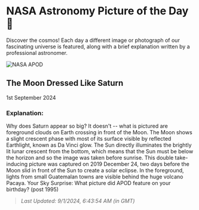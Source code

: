 
  # NASA Astronomy Picture of the Day 🌌

  Discover the cosmos! Each day a different image or photograph of our fascinating universe is featured, along with a brief explanation written by a professional astronomer.

![NASA APOD](https://apod.nasa.gov/apod/image/2409/SaturnMoon_Sojuel_1824.jpg)

## The Moon Dressed Like Saturn

1st September 2024

### Explanation: 

Why does Saturn appear so big? It doesn't -- what is pictured are foreground clouds on Earth crossing in front of the Moon. The Moon shows a slight crescent phase with most of its surface visible by reflected Earthlight, known as Da Vinci glow. The Sun directly illuminates the brightly lit lunar crescent from the bottom, which means that the Sun must be below the horizon and so the image was taken before sunrise.  This double take-inducing picture was captured on 2019 December 24, two days before the Moon slid in front of the Sun to create a solar eclipse. In the foreground, lights from small Guatemalan towns are visible behind the huge volcano Pacaya.    Your Sky Surprise: What picture did APOD feature on your birthday? (post 1995)

> _Last Updated: 9/1/2024, 6:43:54 AM (in GMT)_
